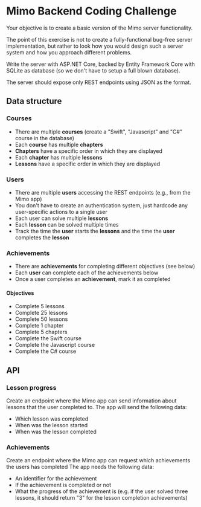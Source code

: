 
# Mimo Backend Coding Challenge

Your objective is to create a basic version of the Mimo server functionality.

The point of this exercise is not to create a fully-functional bug-free server implementation,
but rather to look how you would design such a server system and how you approach different problems.

Write the server with ASP.NET Core, backed by Entity Framework Core with SQLite as database
(so we don't have to setup a full blown database).

The server should expose only REST endpoints using JSON as the format.

## Data structure

### Courses

- There are multiple **courses** (create a "Swift", "Javascript" and "C#" course in the database)
- Each **course** has multiple **chapters**
- **Chapters** have a specific order in which they are displayed
- Each **chapter** has multiple **lessons**
- **Lessons** have a specific order in which they are displayed

### Users

- There are multiple **users** accessing the REST endpoints (e.g., from the Mimo app)
- You don't have to create an authentication system, just hardcode any user-specific actions to a single user
- Each user can solve multiple **lessons**
- Each **lesson** can be solved multiple times
- Track the time the **user** starts the **lessons** and the time the **user** completes the **lesson**

### Achievements

- There are **achievements** for completing different objectives (see below)
- Each **user** can complete each of the achievements below
- Once a user completes an **achievement**, mark it as completed

#### Objectives

- Complete 5 lessons
- Complete 25 lessons
- Complete 50 lessons
- Complete 1 chapter
- Complete 5 chapters
- Complete the Swift course
- Complete the Javascript course
- Complete the C# course

## API

### Lesson progress

Create an endpoint where the Mimo app can send information about lessons that the user completed to.
The app will send the following data:
- Which lesson was completed
- When was the lesson started
- When was the lesson completed

### Achievements

Create an endpoint where the Mimo app can request which achievements the users has completed
The app needs the following data:
- An identifier for the achievement
- If the achievement is completed or not
- What the progress of the achievement is (e.g. if the user solved three lessons,
  it should return "3" for the lesson completion achievements)
